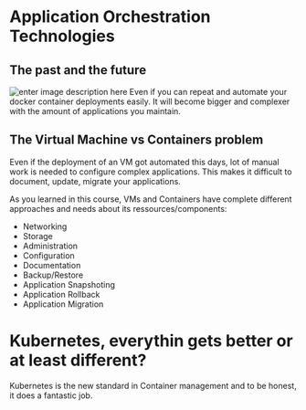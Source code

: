 # Application Orchestration Technologies

## The past and the future

![enter image description here](https://github.com/joe-speedboat/workshop.docker/raw/main/images/evol.png)
Even if you can repeat and automate your docker container deployments easily. 
It will become bigger and complexer with the amount of applications you maintain.

## The Virtual Machine vs Containers problem
Even if the deployment of an VM got automated this days, lot of manual work is needed to configure complex applications.
This makes it difficult to document, update, migrate your applications.

As you learned in this course, VMs and Containers have complete different approaches and needs about its ressources/components:
- Networking
- Storage
- Administration
- Configuration
- Documentation
- Backup/Restore
- Application Snapshoting
- Application Rollback
- Application Migration

# Kubernetes, everythin gets better or at least different?
Kubernetes is the new standard in Container management and to be honest, it does a fantastic job.
<!--stackedit_data:
eyJoaXN0b3J5IjpbLTE4MTE4NzE2NjJdfQ==
-->